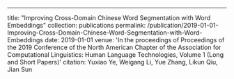 ---
title: "Improving Cross-Domain Chinese Word Segmentation with Word Embeddings"
collection: publications
permalink: /publication/2019-01-01-Improving-Cross-Domain-Chinese-Word-Segmentation-with-Word-Embeddings
date: 2019-01-01
venue: 'In the proceedings of Proceedings of the 2019 Conference of the North American Chapter of the Association for Computational Linguistics: Human Language Technologies, Volume 1 (Long and Short Papers)'
citation: Yuxiao Ye,  Weigang Li,  Yue Zhang,  Likun Qiu,  Jian Sun
